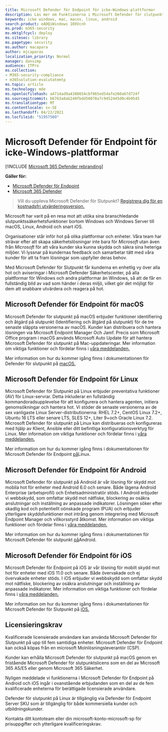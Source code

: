 ```yaml
---
title: Microsoft Defender för Endpoint för icke-Windows-plattformar
description: Läs mer om Funktionerna i Microsoft Defender för slutpunkt för Windows plattformar
keywords: icke windows, mac, macos, linux, android
search.product: eADQiWindows 10XVcnh
ms.prod: m365-security
ms.mktglfcycl: deploy
ms.sitesec: library
ms.pagetype: security
ms.author: macapara
author: mjcaparas
localization_priority: Normal
manager: dansimp
audience: ITPro
ms.collection:
- M365-security-compliance
- m365solution-evalutatemtp
ms.topic: article
ms.technology: mde
ms.openlocfilehash: a4714ad9a4388654cbf865ed54afe260a67d724f
ms.sourcegitcommit: b6763a8ab240fbdd56078a7c9452445d0c4b9545
ms.translationtype: MT
ms.contentlocale: sv-SE
ms.lasthandoff: 04/22/2021
ms.locfileid: "51957509"
---
```

# <a name="microsoft-defender-for-endpoint-for-non-windows-platforms"></a>Microsoft Defender för Endpoint för icke-Windows-plattformar

[!INCLUDE [Microsoft 365 Defender rebranding](../../includes/microsoft-defender.md)]

**Gäller för:**
- [Microsoft Defender för Endpoint](https://go.microsoft.com/fwlink/p/?linkid=2154037)
- [Microsoft 365 Defender](https://go.microsoft.com/fwlink/?linkid=2118804)


> Vill du uppleva Microsoft Defender för Slutpunkt? [Registrera dig för en kostnadsfri utvärderingsversion.](https://www.microsoft.com/microsoft-365/windows/microsoft-defender-atp?ocid=docs-wdatp-exposedapis-abovefoldlink)

Microsoft har varit på en resa mot att utöka sina branschledande slutpunktssäkerhetsfunktioner bortom Windows och Windows Server till macOS, Linux, Android och snart iOS.

Organisationer står inför hot på olika plattformar och enheter. Våra team har strävar efter att skapa säkerhetslösningar inte bara för *Microsoft* utan även från *Microsoft* för att våra kunder ska kunna skydda och säkra sina heteriga miljöer. Vi lyssnar på kundernas feedback och samarbetar tätt med våra kunder för att ta fram lösningar som uppfyller deras behov.

Med Microsoft Defender för Slutpunkt får kunderna en enhetlig vy över alla hot och aviseringar i Microsoft Defender Säkerhetscenter, på alla plattformar för Windows och andra plattformar än Windows, så att de får en fullständig bild av vad som händer i deras miljö, vilket gör det möjligt för dem att snabbare utvärdera och reagera på hot.

## <a name="microsoft-defender-for-endpoint-on-macos"></a>Microsoft Defender för Endpoint för macOS 

Microsoft Defender för slutpunkt på macOS erbjuder funktioner identifiering och åtgärd på slutpunkt (Identifiering och åtgärd på slutpunkt) för de tre senaste släppta versionerna av macOS. Kunder kan distribuera och hantera lösningen via Microsoft Endpoint Manager Och Jamf. Precis som Microsoft Office program i macOS används Microsoft Auto Update för att hantera Microsoft Defender för slutpunkt på Mac-uppdateringar. Mer information om viktiga funktioner och fördelar finns i [våra meddelanden.](https://techcommunity.microsoft.com/t5/microsoft-defender-atp/bg-p/MicrosoftDefenderATPBlog/label-name/macOS)

Mer information om hur du kommer igång finns i dokumentationen för Defender för slutpunkt på [macOS.](microsoft-defender-endpoint-mac.md)

## <a name="microsoft-defender-for-endpoint-on-linux"></a>Microsoft Defender för Endpoint för Linux

Microsoft Defender för Slutpunkt på Linux erbjuder preventativa funktioner (AV) för Linux-servrar. Detta inkluderar en fullständig kommandoradsupplevelse för att konfigurera och hantera agenten, initiera genomsökningar och hantera hot. Vi stöder de senaste versionerna av de sex vanligaste Linux Server-distributionerna: RHEL 7.2+, CentOS Linux 7.2+, Ubuntu 16 LTS eller senare LTS, SLES 12+, Liter 9+och Oracle Linux 7.2. Microsoft Defender för slutpunkt på Linux kan distribueras och konfigureras med hjälp av Klient, Ansible eller ditt befintliga konfigurationsverktyg för Linux. Mer information om viktiga funktioner och fördelar finns i [våra meddelanden.](https://techcommunity.microsoft.com/t5/microsoft-defender-atp/bg-p/MicrosoftDefenderATPBlog/label-name/Linux)

Mer information om hur du kommer igång finns i dokumentationen för Microsoft Defender för Endpoint [på](microsoft-defender-endpoint-linux.md)Linux.

## <a name="microsoft-defender-for-endpoint-on-android"></a>Microsoft Defender för Endpoint för Android

Microsoft Defender för slutpunkt på Android är vår lösning för skydd mot mobila hot för enheter med Android 6.0 och senare. Både lägena Android Enterprise (arbetsprofil) och Enhetsadministratör stöds. I Android erbjuder vi webbskydd, som omfattar skydd mot nätfiske, blockering av osäkra anslutningar och inställning av anpassade indikatorer. Lösningen söker efter skadlig kod och potentiellt oönskade program (PUA) och erbjuder ytterligare skyddsfunktioner mot intrång genom integrering med Microsoft Endpoint Manager och villkorsstyrd åtkomst. Mer information om viktiga funktioner och fördelar finns i [våra meddelanden.](https://techcommunity.microsoft.com/t5/microsoft-defender-atp/bg-p/MicrosoftDefenderATPBlog/label-name/Android)

Mer information om hur du kommer igång finns i dokumentationen för Microsoft Defender för slutpunkt [på](microsoft-defender-endpoint-android.md)Android.

## <a name="microsoft-defender-for-endpoint-on-ios"></a>Microsoft Defender för Endpoint för iOS

Microsoft Defender för Endpoint på iOS är vår lösning för mobilt skydd mot hot för enheter med iOS 11.0 och senare. Både övervakade och ej övervakade enheter stöds. I iOS erbjuder vi webbskydd som omfattar skydd mot nätfiske, blockering av osäkra anslutningar och inställning av anpassade indikatorer. Mer information om viktiga funktioner och fördelar finns i [våra meddelanden.](https://techcommunity.microsoft.com/t5/microsoft-defender-for-endpoint/bg-p/MicrosoftDefenderATPBlog/label-name/iOS) 

Mer information om hur du kommer igång finns i dokumentationen för Microsoft Defender för Slutpunkt på [iOS.](microsoft-defender-endpoint-ios.md)

## <a name="licensing-requirements"></a>Licensieringskrav 

Kvalificerade licensierade användare kan använda Microsoft Defender för Slutpunkt på upp till fem samtidiga enheter. Microsoft Defender för Endpoint kan också köpas från en microsoft Molnlösningsleverantör (CSP).

Kunder kan erhålla Microsoft Defender för slutpunkt på macOS genom en fristående Microsoft Defender för slutpunktslicens som en del av Microsoft 365 A5/E5 eller genom Microsoft 365 Säkerhet.

Nyligen meddelade vi funktionerna i Microsoft Defender för Endpoint på Android och iOS ingår i ovanstående erbjudanden som en del av de fem kvalificerade enheterna för berättigade licensierade användare.

Defender för slutpunkt på Linux är tillgänglig via Defender för Endpoint Server SKU som är tillgänglig för både kommersiella kunder och utbildningskunder.

Kontakta ditt kontoteam eller din microsoft-konto-microsoft-sp för prisuppgifter och ytterligare kvalificeringskrav.

